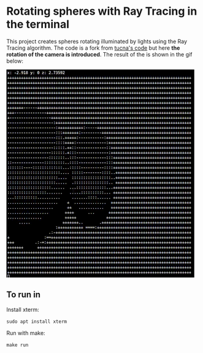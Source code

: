 # Rotating spheres with Ray Tracing in the terminal

This project creates spheres rotating illuminated by lights using the Ray Tracing algorithm. The code is a fork from [tucna's code](https://github.com/tucna/Programming-Basic-Concepts/blob/main/C%2B%2B/RayTracingASCII.cpp) but here **the rotation of the camera is introduced**. The result of the is shown in the gif below:

![](https://github.com/vinybrasil/rotating-spheres-raytracing/blob/main/docs/output.gif)

## To run in 
Install xterm:
```
sudo apt install xterm
```

Run with make:
```
make run
```